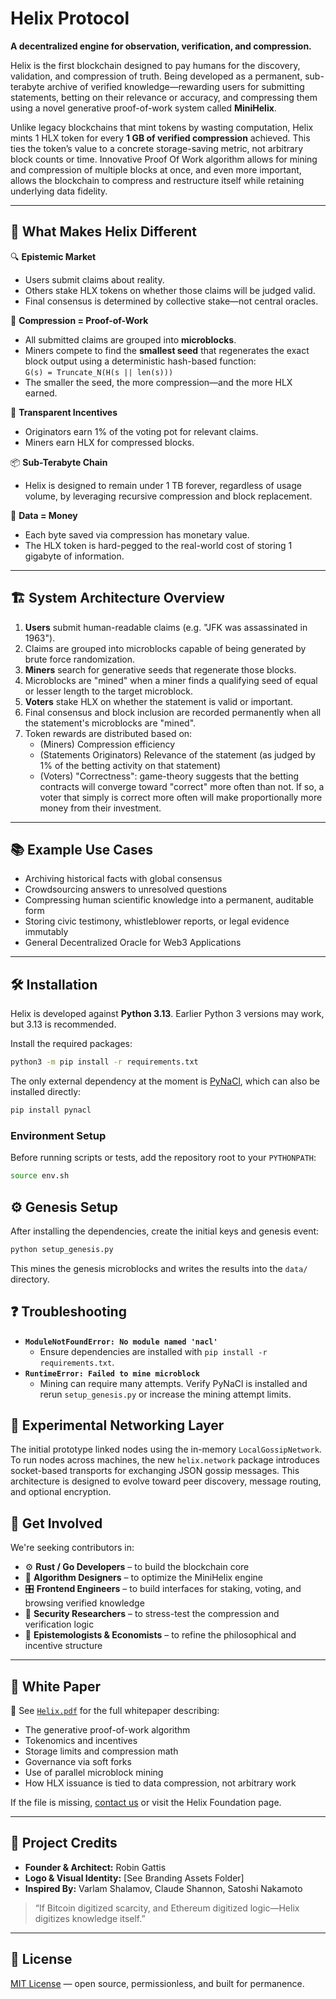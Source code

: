 # Helix Protocol

**A decentralized engine for observation, verification, and compression.**

Helix is the first blockchain designed to pay humans for the discovery, validation, and compression of truth. Being developed as a permanent, sub-terabyte archive of verified knowledge—rewarding users for submitting statements, betting on their relevance or accuracy, and compressing them using a novel generative proof-of-work system called **MiniHelix**.

Unlike legacy blockchains that mint tokens by wasting computation, Helix mints 1 HLX token for every **1 GB of verified compression** achieved. This ties the token’s value to a concrete storage-saving metric, not arbitrary block counts or time. Innovative Proof Of Work algorithm allows for mining and compression of multiple blocks at once, and even more important, allows the blockchain to compress and restructure itself while retaining underlying data fidelity.

---

## 🚀 What Makes Helix Different

🔍 **Epistemic Market**  
- Users submit claims about reality.  
- Others stake HLX tokens on whether those claims will be judged valid.  
- Final consensus is determined by collective stake—not central oracles.

🧠 **Compression = Proof-of-Work**  
- All submitted claims are grouped into **microblocks**.  
- Miners compete to find the **smallest seed** that regenerates the exact block output using a deterministic hash-based function:  
  `G(s) = Truncate_N(H(s || len(s)))`  
- The smaller the seed, the more compression—and the more HLX earned.

🧮 **Transparent Incentives**  
- Originators earn 1% of the voting pot for relevant claims.  
- Miners earn HLX for compressed blocks.  

📦 **Sub-Terabyte Chain**  
- Helix is designed to remain under 1 TB forever, regardless of usage volume, by leveraging recursive compression and block replacement.

🧬 **Data = Money**  
- Each byte saved via compression has monetary value.  
- The HLX token is hard-pegged to the real-world cost of storing 1 gigabyte of information.

---

## 🏗️ System Architecture Overview

1. **Users** submit human-readable claims (e.g. "JFK was assassinated in 1963").
2. Claims are grouped into microblocks capable of being generated by brute force randomization.
3. **Miners** search for generative seeds that regenerate those blocks.
4. Microblocks are "mined" when a miner finds a qualifying seed of equal or lesser length to the target microblock.
5. **Voters** stake HLX on whether the statement is valid or important.
6. Final consensus and block inclusion are recorded permanently when all the statement's microblocks are "mined".
7. Token rewards are distributed based on:
   - (Miners) Compression efficiency
   - (Statements Originators) Relevance of the statement (as judged by 1% of the betting activity on that statement)
   - (Voters) "Correctness": game-theory suggests that the betting contracts will converge toward "correct" more often than not. If so, a voter that simply is correct more often will make proportionally more money from their investment.

---

## 📚 Example Use Cases

- Archiving historical facts with global consensus  
- Crowdsourcing answers to unresolved questions  
- Compressing human scientific knowledge into a permanent, auditable form  
- Storing civic testimony, whistleblower reports, or legal evidence immutably
- General Decentralized Oracle for Web3 Applications
---


## 🛠 Installation

Helix is developed against **Python 3.13**. Earlier Python 3 versions may work, but 3.13 is recommended.

Install the required packages:

```bash
python3 -m pip install -r requirements.txt
```

The only external dependency at the moment is [PyNaCl](https://pypi.org/project/PyNaCl/), which can also be installed directly:

```bash
pip install pynacl
```

### Environment Setup

Before running scripts or tests, add the repository root to your `PYTHONPATH`:

```bash
source env.sh
```

## ⚙️ Genesis Setup

After installing the dependencies, create the initial keys and genesis event:

```bash
python setup_genesis.py
```

This mines the genesis microblocks and writes the results into the `data/` directory.

## ❓ Troubleshooting

- **`ModuleNotFoundError: No module named 'nacl'`**
  - Ensure dependencies are installed with `pip install -r requirements.txt`.
- **`RuntimeError: Failed to mine microblock`**
  - Mining can require many attempts. Verify PyNaCl is installed and rerun `setup_genesis.py` or increase the mining attempt limits.

## 🚦 Experimental Networking Layer

The initial prototype linked nodes using the in-memory `LocalGossipNetwork`.
To run nodes across machines, the new `helix.network` package introduces
socket-based transports for exchanging JSON gossip messages. This
architecture is designed to evolve toward peer discovery, message routing,
and optional encryption.

## 🤝 Get Involved

We're seeking contributors in:

- ⚙️ **Rust / Go Developers** – to build the blockchain core  
- 🧮 **Algorithm Designers** – to optimize the MiniHelix engine  
- 🎛️ **Frontend Engineers** – to build interfaces for staking, voting, and browsing verified knowledge  
- 🔐 **Security Researchers** – to stress-test the compression and verification logic  
- 🧪 **Epistemologists & Economists** – to refine the philosophical and incentive structure

---

## 📄 White Paper

📘 See [`Helix.pdf`](./Helix.pdf) for the full whitepaper describing:

- The generative proof-of-work algorithm  
- Tokenomics and incentives  
- Storage limits and compression math  
- Governance via soft forks  
- Use of parallel microblock mining  
- How HLX issuance is tied to data compression, not arbitrary work

If the file is missing, [contact us](mailto:DevTeamRob.Helix@gmail.com) or visit the Helix Foundation page.

---

## 👤 Project Credits

- **Founder & Architect:** Robin Gattis  
- **Logo & Visual Identity:** [See Branding Assets Folder]  
- **Inspired By:** Varlam Shalamov, Claude Shannon, Satoshi Nakamoto  

> “If Bitcoin digitized scarcity, and Ethereum digitized logic—Helix digitizes knowledge itself.”

---

## 🪪 License

[MIT License](./LICENSE) — open source, permissionless, and built for permanence.
